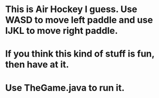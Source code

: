 # This is Air Hockey I guess. Use WASD to move left paddle and use IJKL to move right paddle. 
# If you think this kind of stuff is fun, then have at it.
# Use TheGame.java to run it.
